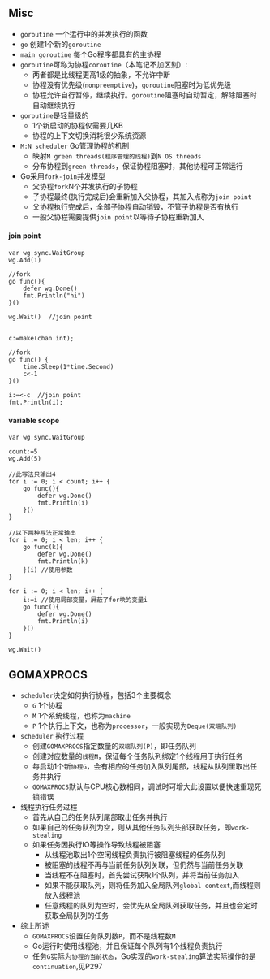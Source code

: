## Misc
- `goroutine` 一个运行中的并发执行的函数
- `go` 创建1个新的`goroutine`
- `main goroutine` 每个Go程序都具有的主协程
- `goroutine`可称为协程`coroutine`（本笔记不加区别）:
    - 两者都是比线程更高1级的抽象，不允许中断 
    - 协程没有优先级(`nonpreemptive`)，`goroutine`阻塞时为低优先级
    - 协程允许自行暂停，继续执行。`goroutine`阻塞时自动暂定，解除阻塞时自动继续执行
-  `goroutine`是轻量级的
    - 1个新启动的协程仅需要几KB
    - 协程的上下文切换消耗很少系统资源
- `M:N scheduler` Go管理协程的机制
    - 映射`M green threads(程序管理的线程)`到`N OS threads`
    - 分布协程到`green threads`，保证协程阻塞时，其他协程可正常运行
- Go采用`fork-join`并发模型
    - 父协程`fork`N个并发执行的子协程
    - 子协程最终(执行完成后)会重新加入父协程，其加入点称为`join point`
    - 父协程执行完成后，全部子协程自动销毁，不管子协程是否有执行
    - 一般父协程需要提供`join point`以等待子协程重新加入

#### join point
```
var wg sync.WaitGroup
wg.Add(1)

//fork
go func(){
    defer wg.Done()
    fmt.Println("hi")
}()

wg.Wait()  //join point


c:=make(chan int);

//fork 
go func() {
	time.Sleep(1*time.Second)
	c<-1
}()

i:=<-c  //join point
fmt.Println(i);
```

#### variable scope
```
var wg sync.WaitGroup

count:=5
wg.Add(5)

//此写法只输出4
for i := 0; i < count; i++ {
	go func(){
	    defer wg.Done()
		fmt.Println(i)
	}()
}

//以下两种写法正常输出
for i := 0; i < len; i++ {
	go func(k){
	    defer wg.Done()
		fmt.Println(k)
	}(i) //使用参数
}

for i := 0; i < len; i++ {
    i:=i //使用局部变量，屏蔽了for块的变量i
	go func(){
	    defer wg.Done()
		fmt.Println(i)
	}()
}

wg.Wait()

```

## GOMAXPROCS
- `scheduler`决定如何执行协程，包括3个主要概念
    - `G` 1个协程
    - `M` 1个系统线程，也称为`machine`
    - `P` 1个执行上下文，也称为`processor`，一般实现为`Deque(双端队列)`
- `scheduler` 执行过程
    - 创建`GOMAXPROCS`指定数量的`双端队列(P)`，即任务队列
    - 创建对应数量的`线程M`，保证每个任务队列绑定1个线程用于执行任务
    - 每启动1个新`协程G`，会有相应的任务加入队列尾部，线程从队列里取出任务并执行
    - `GOMAXPROCS`默认与CPU核心数相同，调试时可增大此设置以便快速重现死锁错误
- 线程执行任务过程
    - 首先从自己的任务队列尾部取出任务并执行
    - 如果自己的任务队列为空，则从其他任务队列头部获取任务，即`work-stealing`
    - 如果任务因执行IO等操作导致线程被阻塞
        - 从线程池取出1个空闲线程负责执行被阻塞线程的任务队列
        - 被阻塞的线程不再与当前任务队列关联，但仍然与当前任务关联
        - 当线程不在阻塞时，首先尝试获取1个队列，并将当前任务加入
        - 如果不能获取队列，则将任务加入全局队列`global context`,而线程则放入线程池
        - 任意线程的队列为空时，会优先从全局队列获取任务，并且也会定时获取全局队列的任务
- 综上所述
    - `GOMAXPROCS`设置任务队列数`P`，而不是线程数`M` 
    - Go运行时使用线程池，并且保证每个队列有1个线程负责执行
    - 任务`G`实际为`协程的当前状态`，Go实现的`work-stealing`算法实际操作的是`continuation`,见P297